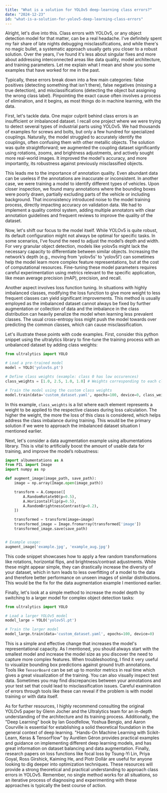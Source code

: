 ```yaml
---
title: "What is a solution for YOLOv5 deep-learning class errors?"
date: "2024-12-23"
id: "what-is-a-solution-for-yolov5-deep-learning-class-errors"
---
```


Alright, let's dive into this. Class errors with YOLOv5, or any object detection model for that matter, can be a real headache. I've definitely spent my fair share of late nights debugging misclassifications, and while there's no magic bullet, a systematic approach usually gets you closer to a robust solution. Over the years, I've found it's less about singular fixes and more about addressing interconnected areas like data quality, model architecture, and training parameters. Let me explain what I mean and show you some examples that have worked for me in the past.

Typically, these errors break down into a few main categories: false positives (detecting something that isn't there), false negatives (missing a true detection), and misclassifications (detecting the object but assigning the wrong class label). Pinpointing the exact cause often involves a process of elimination, and it begins, as most things do in machine learning, with the data.

First, let's tackle data. One major culprit behind class errors is an insufficient or imbalanced dataset. I recall one project where we were trying to detect several types of industrial parts using YOLOv5. We had thousands of examples for screws and bolts, but only a few hundred for specialized couplings. Naturally, the model struggled to accurately identify the couplings, often confusing them with other metallic objects. The solution was quite straightforward; we augmented the coupling dataset significantly using rotations, zooms, and brightness adjustments, and actively sought more real-world images. It improved the model's accuracy, and more importantly, its robustness against previously misclassified objects.

This leads me to the importance of annotation quality. Even abundant data can be useless if the annotations are inaccurate or inconsistent. In another case, we were training a model to identify different types of vehicles. Upon closer inspection, we found many annotations where the bounding boxes were poorly drawn, partially excluding parts of the vehicle or including background. That inconsistency introduced noise to the model training process, directly impacting accuracy on validation data. We had to implement a quality control system, adding multiple annotators with clear annotation guidelines and frequent reviews to improve the quality of the dataset.

Now, let's shift our focus to the model itself. While YOLOv5 is quite robust, its default configuration might not always be optimal for specific tasks. In some scenarios, I've found the need to adjust the model’s depth and width. For very granular object detection, models like yolov5s might lack the necessary capacity to differentiate between similar objects. Increasing the network’s depth (e.g., moving from 'yolov5s' to 'yolov5l') can sometimes help the model learn more complex feature representations, but at the cost of computational resources. Fine-tuning these model parameters requires careful experimentation using metrics relevant to the specific application, like mean average precision (mAP), precision, and recall.

Another aspect involves loss function tuning. In situations with highly imbalanced classes, modifying the loss function to give more weight to less frequent classes can yield significant improvements. This method is usually employed as the imbalanced dataset cannot always be fixed by further augmentation or collection of data and the imbalance in the class distribution can heavily penalize the model when learning less prevalent classes. The usual cross-entropy loss might push the model towards over predicting the common classes, which can cause misclassification.

Let's illustrate these points with code examples. First, consider this python snippet using the ultralytics library to fine-tune the training process with an unbalanced dataset by adding class weights:

```python
from ultralytics import YOLO

# Load a pre-trained model
model = YOLO('yolov5s.pt')

# Define class weights (example: class 0 has low occurences)
class_weights = [1.0, 2.5, 1.0, 1.0] # Weights corresponding to each class.

# Train the model using the custom class weights
model.train(data='custom_dataset.yaml', epochs=100, device=0, class_weights=class_weights)
```
In this example, `class_weights` is a list where each element represents a weight to be applied to the respective classes during loss calculation. The higher the weight, the more the loss of this class is considered, which helps address the class imbalance during training. This would be the primary solution if we were to approach the imbalanced dataset situation I mentioned earlier.

Next, let's consider a data augmentation example using albumentations library. This is vital to artificially boost the amount of usable data for training, and improve the model’s robustness:

```python
import albumentations as A
from PIL import Image
import numpy as np

def augment_image(image_path, save_path):
    image = np.array(Image.open(image_path))

    transform = A.Compose([
        A.RandomRotate90(p=0.5),
        A.HorizontalFlip(p=0.5),
        A.RandomBrightnessContrast(p=0.2),
    ])

    transformed = transform(image=image)
    transformed_image = Image.fromarray(transformed['image'])
    transformed_image.save(save_path)


# Example usage:
augment_image('example.jpg', 'example_aug.jpg')
```

This code snippet showcases how to apply a few random transformations like rotations, horizontal flips, and brightness/contrast adjustments. While these might appear simple, they can drastically increase the diversity of your dataset, which in turn leads to less overfitting of a model to the data and therefore better performance on unseen images of similar distributions. This would be the fix for the data augmentation example I mentioned earlier.

Finally, let's look at a simple method to increase the model depth by switching to a larger model for complex object detection tasks:

```python
from ultralytics import YOLO

# Load a larger YOLOv5 model
model_large = YOLO('yolov5l.pt')

# Train the larger model
model_large.train(data='custom_dataset.yaml', epochs=100, device=0)
```

This is a simple and effective change that increases the model's representational capacity. As I mentioned, you should always start with the smallest model and increase the model size as you discover the need to capture more complex features.
When troubleshooting, I find it very useful to visualize bounding box predictions against ground truth annotations. Tools like `TensorBoard` can be set up to monitor metrics in real time which gives a great visualization of the training. You can also visually inspect test data. Sometimes you may find discrepancies between your annotations and your test set that could lead to misclassification issues. Careful examination of errors through tools like these can reveal if the problem is with model training or with data itself.

As for further resources, I highly recommend consulting the original YOLOv5 paper by Glenn Jocher and the Ultralytics team for an in-depth understanding of the architecture and its training process. Additionally, the "Deep Learning" book by Ian Goodfellow, Yoshua Bengio, and Aaron Courville is essential for establishing a solid theoretical foundation in the general context of deep learning. "Hands-On Machine Learning with Scikit-Learn, Keras & TensorFlow" by Aurélien Géron provides practical examples and guidance on implementing different deep learning models, and has great information on dataset balancing and data augmentation. Finally, research papers on loss functions like focal loss by Tsung-Yi Lin, Priya Goyal, Ross Girshick, Kaiming He, and Piotr Dollár are useful for anyone looking to dig deeper into optimization techniques. These resources will provide a strong theoretical and practical understanding to approach class errors in YOLOv5. Remember, no single method works for all situations, so an iterative process of diagnosing and experimenting with these approaches is typically the best course of action.

